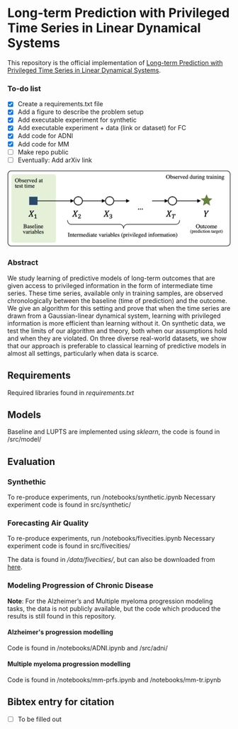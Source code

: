 
# Long-term Prediction with Privileged Time Series in Linear Dynamical Systems



This repository is the official implementation of [Long-term Prediction with Privileged Time Series in Linear Dynamical Systems](). 

### To-do list
- [x] Create a requirements.txt file
- [x] Add a figure to describe the problem setup 
- [x] Add executable experiment for synthetic
- [x] Add executable experiment + data (link or dataset) for FC
- [x] Add code for ADNI
- [x] Add code for MM
- [ ] Make repo public
- [ ] Eventually: Add arXiv link

![](images/illustration-crop.png)

### Abstract
We study learning of predictive models of long-term outcomes that are given access to privileged information in the form of intermediate time series. These time series, available only in training samples, are observed chronologically between the baseline (time of prediction) and the outcome. We give an algorithm for this setting and prove that when the time series are drawn from a Gaussian-linear dynamical system, learning with privileged information is more efficient than learning without it. On synthetic data, we test the limits of our algorithm and theory,  both when our assumptions hold and when they are violated. On three diverse real-world datasets, we show that our approach is preferable to classical learning of predictive models in almost all settings, particularly when data is scarce.


## Requirements

Required libraries found in *requirements.txt*

## Models
Baseline and LUPTS are implemented using *sklearn*, the code is found in /src/model/

## Evaluation

### Synthethic

To re-produce experiments, run /notebooks/synthetic.ipynb
Necessary experiment code is found in src/synthetic/

### Forecasting Air Quality

To re-produce experiments, run /notebooks/fivecities.ipynb
Necessary experiment code is found in src/fivecities/

The data is found in */data/fivecities/*, but can also be downloaded from [here](https://archive.ics.uci.edu/ml/datasets/PM2.5+Data+of+Five+Chinese+Cities).

### Modeling Progression of Chronic Disease

**Note**: For the Alzheimer’s and Multiple myeloma progression modeling tasks, the data is not publicly available, but the code which produced the results is still found in this repository. 

#### Alzheimer's progression modelling
Code is found in /notebooks/ADNI.ipynb and /src/adni/

#### Multiple myeloma progression modelling
Code is found in /notebooks/mm-prfs.ipynb and /notebooks/mm-tr.ipynb

## Bibtex entry for citation

- [ ] To be filled out
